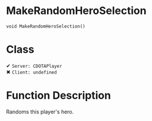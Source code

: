 # MakeRandomHeroSelection
```
void MakeRandomHeroSelection()
```
# Class
✔ `Server: CDOTAPlayer`  
✖ `Client: undefined`  

# Function Description
Randoms this player's hero.
